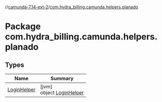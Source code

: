 //[camunda-7.14-ext-2](../../index.md)/[com.hydra_billing.camunda.helpers.planado](index.md)

# Package com.hydra_billing.camunda.helpers.planado

## Types

| Name | Summary |
|---|---|
| [LoginHelper](-login-helper/index.md) | [jvm]<br>object [LoginHelper](-login-helper/index.md) |
